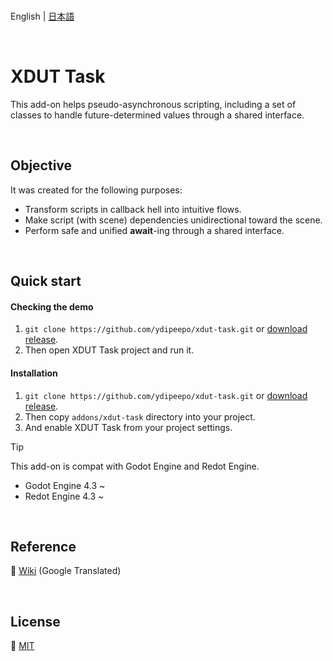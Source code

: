 <br />

English | [日本語](README.ja_JP.md)

<br />

# XDUT Task

This add-on helps pseudo-asynchronous scripting, including a set of classes to handle future-determined values through a shared interface.

<br />

## Objective

It was created for the following purposes:

* Transform scripts in callback hell into intuitive flows.
* Make script (with scene) dependencies unidirectional toward the scene.
* Perform safe and unified **await**-ing through a shared interface.

<br />

## Quick start

#### Checking the demo

1. `git clone https://github.com/ydipeepo/xdut-task.git` or [download release](https://github.com/ydipeepo/xdut-task/releases).
2. Then open XDUT Task project and run it.

#### Installation

1. `git clone https://github.com/ydipeepo/xdut-task.git` or [download release](https://github.com/ydipeepo/xdut-task/releases).
2. Then copy `addons/xdut-task` directory into your project.
3. And enable XDUT Task from your project settings.

> [!TIP]
> This add-on is compat with Godot Engine and Redot Engine.
>
> * Godot Engine 4.3 ~
> * Redot Engine 4.3 ~

<br />

## Reference

📖 [Wiki](https://github-com.translate.goog/ydipeepo/xdut-task/wiki?_x_tr_sl=ja&_x_tr_tl=en) (Google Translated)

<br />

## License

🔗 [MIT](https://github.com/ydipeepo/xdut-task/blob/main/LICENSE.md)

<br />

